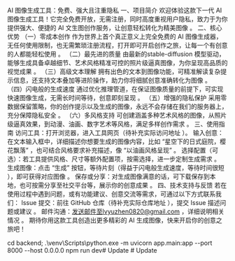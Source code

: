 AI 图像生成工具：免费、强大且注重隐私
一、项目简介
欢迎体验这款下一代 AI 图像生成工具！它完全免费开放，无需注册，同时高度重视用户隐私，致力于为你提供强大、便捷的 AI 文生图创作服务，让创意轻松转化为精美图像 。
二、核心优势
（一）零成本创作
作为世界上首个真正意义上完全免费的 AI 图像生成器，无任何使用限制，也无需繁琐注册流程，打开即可开启创作之旅，让每一个有创意的人都能轻松使用 。
（二）最先进的质量
由最新的stable-diffusion 模型驱动，能够生成具备卓越细节、艺术风格精准可控的照片级逼真图像，为你呈现高品质的视觉成果 。
（三）高级文本理解
拥有出色的文本到图像功能，可精准解读复杂提示信息，还支持文本叠加等进阶操作，助力你将细腻创意准确转化为图像 。
（四）闪电般的生成速度
通过优化推理管道，在保证图像质量的前提下，可实现快速图像生成，无需长时间等待，创意即刻呈现 。
（五）增强的隐私保护
采用零数据保留策略，你的创作提示以及生成的图像，永远不会存储在我们的服务器上，充分保障隐私安全 。
（六）多风格支持
可创建涵盖多种艺术风格的图像，从照片级逼真效果，到动漫、油画、数字艺术等风格，满足多样创作需求 。
三、使用指南
访问工具：打开浏览器，进入工具网页（待补充实际访问地址 ）。
输入创意：在文本输入框中，详细描述你想要生成的图像内容，比如 “星空下的日式庭院，樱花飘落” ，也可结合风格要求补充描述，像 “以油画风格呈现” 。
选择配置（可选）：若工具提供风格、尺寸等额外配置项，按需选择，进一步定制生成需求 。
生成图像：点击 “生成” 按钮，等待片刻（得益于闪电般生成速度，等待时间很短 ），即可获得对应图像 。
保存或分享：对生成图像满意的话，可下载保存到本地，也可按需分享至社交平台等，展示你的创意成果 。
四、技术支持与反馈
若在使用过程中遇到问题，或有功能建议、创意交流等需求，可通过以下方式联系我们：
Issue 提交：前往 GitHub 仓库（待补充实际仓库地址 ），提交 Issue 描述问题或建议 。
邮件沟通：发送邮件至lvyuzhen0820@gmail.com ，详细说明相关情况 。
期待你用这款工具创造出更多精彩的 AI 生成图像，快来开启你的创意之旅吧！

 cd backend; .\\venv\\Scripts\\python.exe -m uvicorn app.main:app --port 8000 --host 0.0.0.0
  npm run dev#   U p d a t e  
 #   U p d a t e  
 